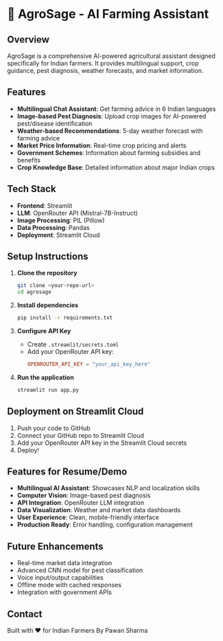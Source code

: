 # 🌾 AgroSage - AI Farming Assistant

## Overview
AgroSage is a comprehensive AI-powered agricultural assistant designed specifically for Indian farmers. It provides multilingual support, crop guidance, pest diagnosis, weather forecasts, and market information.

## Features
- **Multilingual Chat Assistant**: Get farming advice in 6 Indian languages
- **Image-based Pest Diagnosis**: Upload crop images for AI-powered pest/disease identification
- **Weather-based Recommendations**: 5-day weather forecast with farming advice
- **Market Price Information**: Real-time crop pricing and alerts
- **Government Schemes**: Information about farming subsidies and benefits
- **Crop Knowledge Base**: Detailed information about major Indian crops

## Tech Stack
- **Frontend**: Streamlit
- **LLM**: OpenRouter API (Mistral-7B-Instruct)
- **Image Processing**: PIL (Pillow)
- **Data Processing**: Pandas
- **Deployment**: Streamlit Cloud

## Setup Instructions

1. **Clone the repository**
   ```bash
   git clone <your-repo-url>
   cd agrosage
   ```

2. **Install dependencies**
   ```bash
   pip install -r requirements.txt
   ```

3. **Configure API Key**
   - Create `.streamlit/secrets.toml`
   - Add your OpenRouter API key:
     ```toml
     OPENROUTER_API_KEY = "your_api_key_here"
     ```

4. **Run the application**
   ```bash
   streamlit run app.py
   ```

## Deployment on Streamlit Cloud

1. Push your code to GitHub
2. Connect your GitHub repo to Streamlit Cloud
3. Add your OpenRouter API key in the Streamlit Cloud secrets
4. Deploy!

## Features for Resume/Demo
- **Multilingual AI Assistant**: Showcases NLP and localization skills
- **Computer Vision**: Image-based pest diagnosis
- **API Integration**: OpenRouter LLM integration
- **Data Visualization**: Weather and market data dashboards
- **User Experience**: Clean, mobile-friendly interface
- **Production Ready**: Error handling, configuration management

## Future Enhancements
- Real-time market data integration
- Advanced CNN model for pest classification
- Voice input/output capabilities
- Offline mode with cached responses
- Integration with government APIs

## Contact
Built with ❤️ for Indian Farmers
By Pawan Sharma